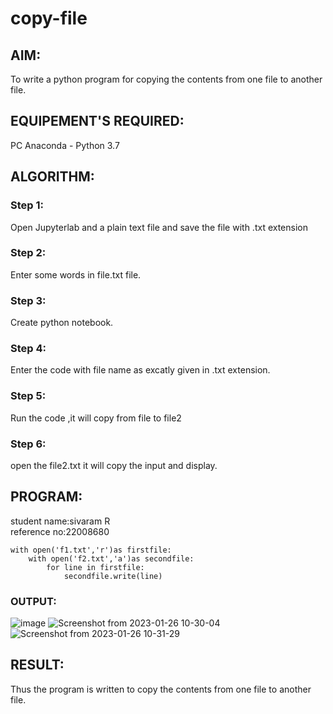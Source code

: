 # copy-file
## AIM:
To write a python program for copying the contents from one file to another file.
## EQUIPEMENT'S REQUIRED: 
PC
Anaconda - Python 3.7
## ALGORITHM: 
### Step 1:
Open Jupyterlab and a plain text file and save the file with .txt extension

### Step 2:
Enter some words in file.txt file.

### Step 3:
Create python notebook.

### Step 4:
Enter the code with file name as excatly given in .txt extension.

### Step 5:
Run the code ,it will copy from file to file2

### Step 6:
open the file2.txt it will copy the input and display.

## PROGRAM:
student name:sivaram R
<br>
reference no:22008680
```
with open('f1.txt','r')as firstfile:
    with open('f2.txt','a')as secondfile:
        for line in firstfile:
            secondfile.write(line)
```
### OUTPUT:
![image](https://user-images.githubusercontent.com/121165794/214764716-520e9e95-c420-41c7-9ff5-e8a320c9223b.png)
![Screenshot from 2023-01-26 10-30-04](https://user-images.githubusercontent.com/121165794/214764834-7725efcd-d69f-4ddf-b493-8647dcf46957.png)
![Screenshot from 2023-01-26 10-31-29](https://user-images.githubusercontent.com/121165794/214764856-20147ce5-2e55-4842-bcba-4af10b86d6f0.png)

## RESULT:
Thus the program is written to copy the contents from one file to another file.
